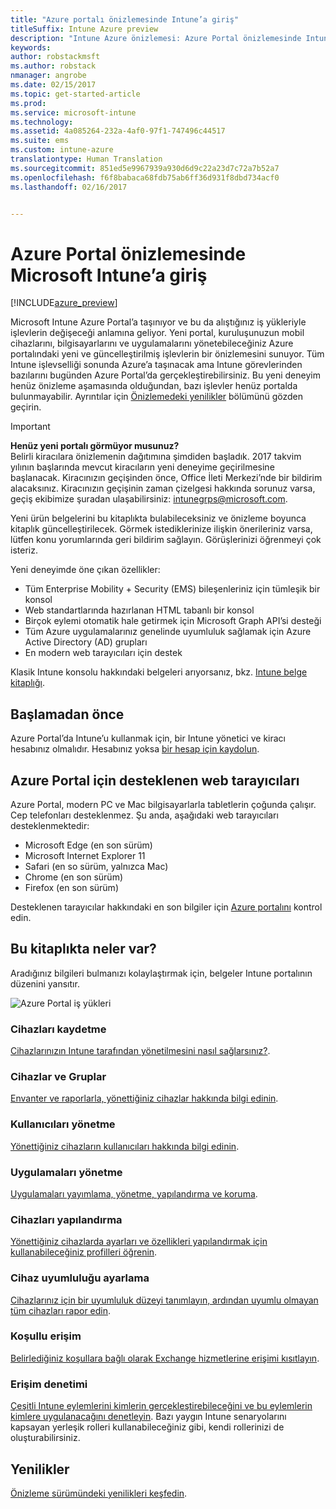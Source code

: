 ```yaml
---
title: "Azure portalı önizlemesinde Intune’a giriş"
titleSuffix: Intune Azure preview
description: "Intune Azure önizlemesi: Azure Portal önizlemesinde Intune hakkındaki temel bilgileri alın ve cihazlarınızı yönetmenize nasıl yardımcı olabileceğini öğrenin."
keywords: 
author: robstackmsft
ms.author: robstack
nmanager: angrobe
ms.date: 02/15/2017
ms.topic: get-started-article
ms.prod: 
ms.service: microsoft-intune
ms.technology: 
ms.assetid: 4a085264-232a-4af0-97f1-747496c44517
ms.suite: ems
ms.custom: intune-azure
translationtype: Human Translation
ms.sourcegitcommit: 851ed5e9967939a930d6d9c22a23d7c72a7b52a7
ms.openlocfilehash: f6f8babaca68fdb75ab6ff36d931f8dbd734acf0
ms.lasthandoff: 02/16/2017


---
```



# <a name="introduction-to-microsoft-intune-in-the-azure-portal-preview"></a>Azure Portal önizlemesinde Microsoft Intune’a giriş


[!INCLUDE[azure_preview](../includes/azure_preview.md)]

Microsoft Intune Azure Portal’a taşınıyor ve bu da alıştığınız iş yükleriyle işlevlerin değişeceği anlamına geliyor.
Yeni portal, kuruluşunuzun mobil cihazlarını, bilgisayarlarını ve uygulamalarını yönetebileceğiniz Azure portalındaki yeni ve güncelleştirilmiş işlevlerin bir önizlemesini sunuyor.
Tüm Intune işlevselliği sonunda Azure’a taşınacak ama Intune görevlerinden bazılarını bugünden Azure Portal’da gerçekleştirebilirsiniz. Bu yeni deneyim henüz önizleme aşamasında olduğundan, bazı işlevler henüz portalda bulunmayabilir. Ayrıntılar için [Önizlemedeki yenilikler](#what's-new-in-the-preview) bölümünü gözden geçirin.

> [!IMPORTANT]
> **Henüz yeni portalı görmüyor musunuz?**<br>
> Belirli kiracılara önizlemenin dağıtımına şimdiden başladık. 2017 takvim yılının başlarında mevcut kiracıların yeni deneyime geçirilmesine başlanacak. Kiracınızın geçişinden önce, Office İleti Merkezi’nde bir bildirim alacaksınız. Kiracınızın geçişinin zaman çizelgesi hakkında sorunuz varsa, geçiş ekibimize şuradan ulaşabilirsiniz: [intunegrps@microsoft.com](mailto:intunegrps@microsoft.com).


Yeni ürün belgelerini bu kitaplıkta bulabileceksiniz ve önizleme boyunca kitaplık güncelleştirilecek. Görmek istediklerinize ilişkin önerileriniz varsa, lütfen konu yorumlarında geri bildirim sağlayın. Görüşlerinizi öğrenmeyi çok isteriz.

<!--- You can view the new Intune technical preview console in Azure at [portal.azure.com]. --->

Yeni deneyimde öne çıkan özellikler:

- Tüm Enterprise Mobility + Security (EMS) bileşenleriniz için tümleşik bir konsol
- Web standartlarında hazırlanan HTML tabanlı bir konsol
- Birçok eylemi otomatik hale getirmek için Microsoft Graph API’si desteği
- Tüm Azure uygulamalarınız genelinde uyumluluk sağlamak için Azure Active Directory (AD) grupları
- En modern web tarayıcıları için destek

Klasik Intune konsolu hakkındaki belgeleri arıyorsanız, bkz. [Intune belge kitaplığı](https://docs.microsoft.com/en-us/intune/).

## <a name="before-you-start"></a>Başlamadan önce

Azure Portal’da Intune’u kullanmak için, bir Intune yönetici ve kiracı hesabınız olmalıdır. Hesabınız yoksa [bir hesap için kaydolun](https://portal.office.com/Signup/Signup.aspx?OfferId=40BE278A-DFD1-470a-9EF7-9F2596EA7FF9&dl=INTUNE_A&ali=1#0%20).

## <a name="supported-web-browsers-for-the-azure-portal"></a>Azure Portal için desteklenen web tarayıcıları

Azure Portal, modern PC ve Mac bilgisayarlarla tabletlerin çoğunda çalışır. Cep telefonları desteklenmez.
Şu anda, aşağıdaki web tarayıcıları desteklenmektedir:

- Microsoft Edge (en son sürüm)
- Microsoft Internet Explorer 11
- Safari (en so sürüm, yalnızca Mac)
- Chrome (en son sürüm)
- Firefox (en son sürüm)

Desteklenen tarayıcılar hakkındaki en son bilgiler için [Azure portalını](https://docs.microsoft.com/azure/azure-preview-portal-supported-browsers-devices) kontrol edin.

## <a name="whats-in-this-library"></a>Bu kitaplıkta neler var?

Aradığınız bilgileri bulmanızı kolaylaştırmak için, belgeler Intune portalının düzenini yansıtır.

![Azure Portal iş yükleri](./media/azure-portal-workloads.png)

<!--- ### Plan and design
Information to help you plan and design your Intune environment.
[Read more](/intune-azure/plan-and-design/get-started) --->
### <a name="enroll-devices"></a>Cihazları kaydetme
[Cihazlarınızın Intune tarafından yönetilmesini nasıl sağlarsınız?](/intune-azure/enroll-devices/what-is).
### <a name="devices--groups"></a>Cihazlar ve Gruplar
[Envanter ve raporlarla, yönettiğiniz cihazlar hakkında bilgi edinin](/intune-azure/manage-devices/what-is).
### <a name="manage-users"></a>Kullanıcıları yönetme
[Yönettiğiniz cihazların kullanıcıları hakkında bilgi edinin](/intune-azure/manage-users/what-is).
### <a name="manage-apps"></a>Uygulamaları yönetme
[Uygulamaları yayımlama, yönetme, yapılandırma ve koruma](/intune-azure/manage-apps/what-is-app-management).
### <a name="configure-devices"></a>Cihazları yapılandırma
[Yönettiğiniz cihazlarda ayarları ve özellikleri yapılandırmak için kullanabileceğiniz profilleri öğrenin](/intune-azure/configure-devices/what-are-device-profiles).
### <a name="set-device-compliance"></a>Cihaz uyumluluğu ayarlama
[Cihazlarınız için bir uyumluluk düzeyi tanımlayın, ardından uyumlu olmayan tüm cihazları rapor edin](/intune-azure/set-device-compliance/what-is-device-compliance).
### <a name="conditional-access"></a>Koşullu erişim
[Belirlediğiniz koşullara bağlı olarak Exchange hizmetlerine erişimi kısıtlayın](/intune-azure/conditional-access/what-is-conditional-access).
### <a name="access-control"></a>Erişim denetimi
[Çeşitli Intune eylemlerini kimlerin gerçekleştirebileceğini ve bu eylemlerin kimlere uygulanacağını denetleyin](/intune-azure/access-control/role-based-access-control). Bazı yaygın Intune senaryolarını kapsayan yerleşik rolleri kullanabileceğiniz gibi, kendi rollerinizi de oluşturabilirsiniz.



## <a name="whats-new"></a>Yenilikler

[Önizleme sürümündeki yenilikleri keşfedin](/intune-azure/introduction/whats-new).

